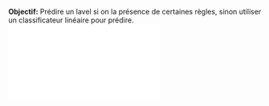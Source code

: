 
**Objectif:** Prédire un lavel si on la présence de certaines règles, sinon utiliser un classificateur linéaire pour prédire.
![notes](resume_learning_rules_notes_personnelles.pdf)